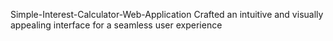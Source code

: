 Simple-Interest-Calculator-Web-Application
Crafted an intuitive and visually appealing interface for a seamless user experience
